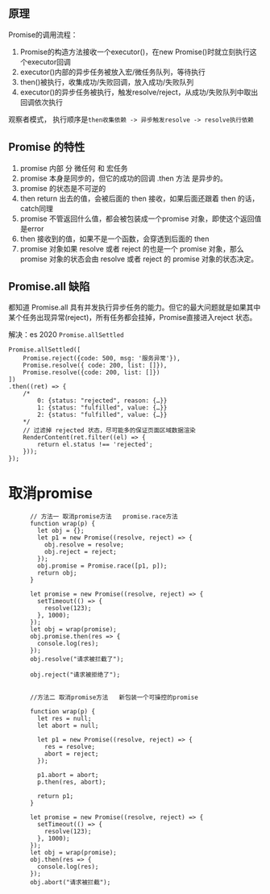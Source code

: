 ## 原理
Promise的调用流程：

1. Promise的构造方法接收一个executor()，在new Promise()时就立刻执行这个executor回调
2. executor()内部的异步任务被放入宏/微任务队列，等待执行
3. then()被执行，收集成功/失败回调，放入成功/失败队列
4. executor()的异步任务被执行，触发resolve/reject，从成功/失败队列中取出回调依次执行

观察者模式， 执行顺序是`then收集依赖 -> 异步触发resolve -> resolve执行依赖`

## Promise 的特性
1. promise 内部 分 微任何 和 宏任务　
2. promise 本身是同步的，但它的成功的回调 .then 方法 是异步的。
3. promise 的状态是不可逆的
4. then return 出去的值，会被后面的 then 接收，如果后面还跟着 then 的话，catch同理
5. promise 不管返回什么值，都会被包装成一个promise 对象，即使这个返回值是error
6. then 接收到的值，如果不是一个函数，会穿透到后面的 then
7. promise 对象如果 resolve 或者 reject 的也是一个 promise 对象，那么 promise 对象的状态会由 resolve 或者 reject 的 promise 对象的状态决定。

## Promise.all 缺陷
都知道 Promise.all 具有并发执行异步任务的能力。但它的最大问题就是如果其中某个任务出现异常(reject)，所有任务都会挂掉，Promise直接进入reject 状态。

解决：es 2020 `Promise.allSettled`
```
Promise.allSettled([
    Promise.reject({code: 500, msg: '服务异常'}),
    Promise.resolve({ code: 200, list: []}),
    Promise.resolve({code: 200, list: []})
])
.then((ret) => {
    /*
        0: {status: "rejected", reason: {…}}
        1: {status: "fulfilled", value: {…}}
        2: {status: "fulfilled", value: {…}}
    */
    // 过滤掉 rejected 状态，尽可能多的保证页面区域数据渲染
    RenderContent(ret.filter((el) => {
        return el.status !== 'rejected';
    }));
});
```



# **取消promise**

```
      // 方法一 取消promise方法   promise.race方法
      function wrap(p) {
        let obj = {};
        let p1 = new Promise((resolve, reject) => {
          obj.resolve = resolve;
          obj.reject = reject;
        });
        obj.promise = Promise.race([p1, p]);
        return obj;
      }

      let promise = new Promise((resolve, reject) => {
        setTimeout(() => {
          resolve(123);
        }, 1000);
      });
      let obj = wrap(promise);
      obj.promise.then(res => {
        console.log(res);
      });
      obj.resolve("请求被拦截了");

      obj.reject("请求被拒绝了");


      //方法二 取消promise方法   新包装一个可操控的promise

      function wrap(p) {
        let res = null;
        let abort = null;

        let p1 = new Promise((resolve, reject) => {
          res = resolve;
          abort = reject;
        });

        p1.abort = abort;
        p.then(res, abort);

        return p1;
      }

      let promise = new Promise((resolve, reject) => {
        setTimeout(() => {
          resolve(123);
        }, 1000);
      });
      let obj = wrap(promise);
      obj.then(res => {
        console.log(res);
      });
      obj.abort("请求被拦截");
```


